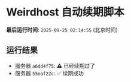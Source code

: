 # Weirdhost 自动续期脚本

**最后运行时间**: `2025-09-25 02:14:55` (北京时间)

## 运行结果

- 服务器 `a6dd4f75`: ⚠️ 已经续期过了
- 服务器 `55eaf22c`: ✅ 续期成功
